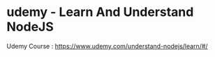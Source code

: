 # udemy - Learn And Understand NodeJS

Udemy Course : https://www.udemy.com/understand-nodejs/learn/#/

